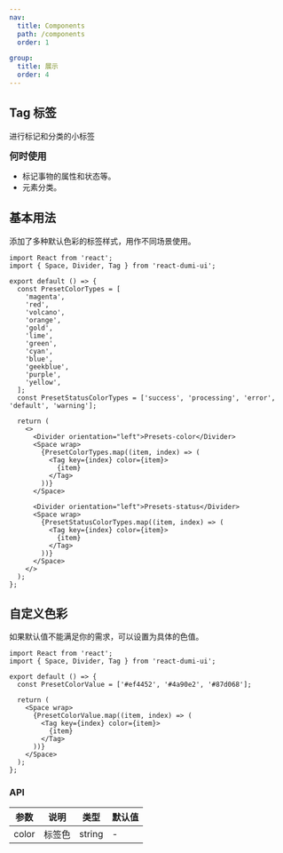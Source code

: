 ```yaml
---
nav:
  title: Components
  path: /components
  order: 1

group:
  title: 展示
  order: 4
---
```


## Tag 标签

进行标记和分类的小标签

<big>**何时使用**</big>

- 标记事物的属性和状态等。
- 元素分类。

## 基本用法

添加了多种默认色彩的标签样式，用作不同场景使用。

```tsx
import React from 'react';
import { Space, Divider, Tag } from 'react-dumi-ui';

export default () => {
  const PresetColorTypes = [
    'magenta',
    'red',
    'volcano',
    'orange',
    'gold',
    'lime',
    'green',
    'cyan',
    'blue',
    'geekblue',
    'purple',
    'yellow',
  ];
  const PresetStatusColorTypes = ['success', 'processing', 'error', 'default', 'warning'];

  return (
    <>
      <Divider orientation="left">Presets-color</Divider>
      <Space wrap>
        {PresetColorTypes.map((item, index) => (
          <Tag key={index} color={item}>
            {item}
          </Tag>
        ))}
      </Space>

      <Divider orientation="left">Presets-status</Divider>
      <Space wrap>
        {PresetStatusColorTypes.map((item, index) => (
          <Tag key={index} color={item}>
            {item}
          </Tag>
        ))}
      </Space>
    </>
  );
};
```

## 自定义色彩

如果默认值不能满足你的需求，可以设置为具体的色值。

```tsx
import React from 'react';
import { Space, Divider, Tag } from 'react-dumi-ui';

export default () => {
  const PresetColorValue = ['#ef4452', '#4a90e2', '#87d068'];

  return (
    <Space wrap>
      {PresetColorValue.map((item, index) => (
        <Tag key={index} color={item}>
          {item}
        </Tag>
      ))}
    </Space>
  );
};
```

### API

| 参数  | 说明   | 类型   | 默认值 |
| ----- | ------ | ------ | ------ |
| color | 标签色 | string | -      |
